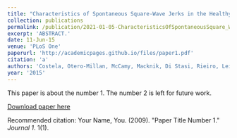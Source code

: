 ```yaml
---
title: "Characteristics of Spontaneous Square-Wave Jerks in the Healthy Macaque Monkey during Visual Fixation."
collection: publications
permalink: /publication/2021-01-05-CharacteristicsOfSpontaneousSquare_WaveJerksInTheHealthyMacaque
excerpt: 'ABSTRACT.'
date: 11-Jun-15
venue: 'PLoS One'
paperurl: 'http://academicpages.github.io/files/paper1.pdf'
citation: 'a'
authors: 'Costela, Otero-Millan, McCamy, Macknik, Di Stasi, Rieiro, Leigh, Troncoso, Najafian Jazi & Martinez-Conde'
year: '2015'
---
```

This paper is about the number 1. The number 2 is left for future work.

[Download paper here](http://academicpages.github.io/files/paper1.pdf)

Recommended citation: Your Name, You. (2009). "Paper Title Number 1." <i>Journal 1</i>. 1(1).
